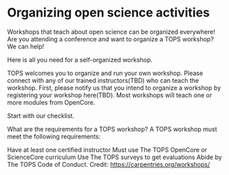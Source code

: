 # Organizing open science activities

Workshops that teach about open science can be organized everywhere! Are you attending a conference and want to organize a TOPS workshop? We can help!

Here is all you need for a self-organized workshop.

TOPS welcomes you to organize and run your own workshop. Please connect with any of our trained instructors(TBD) who can teach the workshop. First, please notify us that you intend to organize a workshop by registering your workshop here(TBD). Most workshops will teach one or more modules from OpenCore.

Start with our checklist.

What are the requirements for a TOPS workshop?
A TOPS workshop must meet the following requirements:

Have at least one certified instructor
Must use The TOPS OpenCore or ScienceCore curriculum
Use The TOPS surveys to get evaluations
Abide by The TOPS Code of Conduct.
Credit: https://carpentries.org/workshops/
